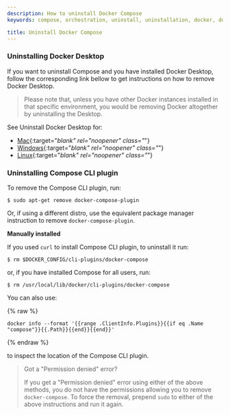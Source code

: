 ```yaml
---
description: How to uninstall Docker Compose
keywords: compose, orchestration, uninstall, uninstallation, docker, documentation

title: Uninstall Docker Compose
---
```



### Uninstalling Docker Desktop

If you want to uninstall Compose and you have installed Docker Desktop, follow the corresponding link bellow to get instructions on how to remove Docker Desktop. 
> Please note that, unless you have other Docker instances installed in that specific environment, you would be removing Docker altogether by uninstalling the Desktop.

See Uninstall Docker Desktop for:
* [Mac](../../desktop/mac/install.md/#uninstall-docker-desktop){:target="_blank" rel="noopener" class="_"}
* [Windows](../../desktop/windows/install.md/#uninstall-docker-desktop){:target="_blank" rel="noopener" class="_"}
* [Linux](../../desktop/linux/install.md/#uninstall-docker-desktop){:target="_blank" rel="noopener" class="_"}


### Uninstalling Compose CLI plugin

To remove the Compose CLI plugin, run:

```console
$ sudo apt-get remove docker-compose-plugin
```
Or, if using a different distro, use the equivalent package manager instruction to remove `docker-compose-plugin`. 

__Manually installed__

If you used `curl` to install Compose CLI plugin, to uninstall it run:

```console
$ rm $DOCKER_CONFIG/cli-plugins/docker-compose
```
    
or, if you have installed Compose for all users, run:  

```console
$ rm /usr/local/lib/docker/cli-plugins/docker-compose
```

You can also use:

{% raw %}	
```console
docker info --format '{{range .ClientInfo.Plugins}}{{if eq .Name "compose"}}{{.Path}}{{end}}{{end}}'
```
{% endraw %}

to inspect the location of the Compose CLI plugin.


> Got a "Permission denied" error?
>
> If you get a "Permission denied" error using either of the above
> methods, you do not have the permissions allowing you to remove
> `docker-compose`. To force the removal, prepend `sudo` to either of the above instructions and run it again.
